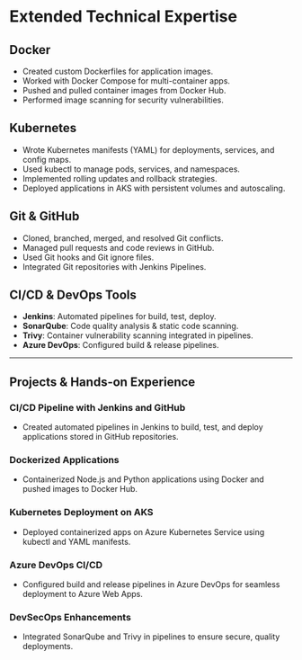 # Extended Technical Expertise  

## Docker  
- Created custom Dockerfiles for application images.  
- Worked with Docker Compose for multi-container apps.  
- Pushed and pulled container images from Docker Hub.  
- Performed image scanning for security vulnerabilities.  

## Kubernetes  
- Wrote Kubernetes manifests (YAML) for deployments, services, and config maps.  
- Used kubectl to manage pods, services, and namespaces.  
- Implemented rolling updates and rollback strategies.  
- Deployed applications in AKS with persistent volumes and autoscaling.  

## Git & GitHub  
- Cloned, branched, merged, and resolved Git conflicts.  
- Managed pull requests and code reviews in GitHub.  
- Used Git hooks and Git ignore files.  
- Integrated Git repositories with Jenkins Pipelines.  

## CI/CD & DevOps Tools  
- **Jenkins**: Automated pipelines for build, test, deploy.  
- **SonarQube**: Code quality analysis & static code scanning.  
- **Trivy**: Container vulnerability scanning integrated in pipelines.  
- **Azure DevOps**: Configured build & release pipelines.  

---

## Projects & Hands-on Experience  
### CI/CD Pipeline with Jenkins and GitHub  
- Created automated pipelines in Jenkins to build, test, and deploy applications stored in GitHub repositories.

### Dockerized Applications  
- Containerized Node.js and Python applications using Docker and pushed images to Docker Hub.

### Kubernetes Deployment on AKS  
- Deployed containerized apps on Azure Kubernetes Service using kubectl and YAML manifests.

### Azure DevOps CI/CD  
- Configured build and release pipelines in Azure DevOps for seamless deployment to Azure Web Apps.

### DevSecOps Enhancements  
- Integrated SonarQube and Trivy in pipelines to ensure secure, quality deployments.
